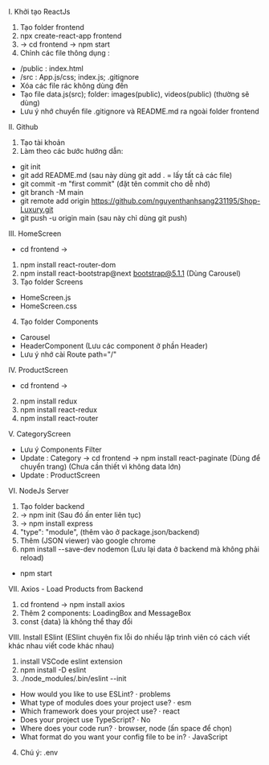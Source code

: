 I. Khởi tạo ReactJs
1) Tạo folder frontend
2) npx create-react-app frontend
3) -> cd frontend -> npm start
4) Chỉnh các file thông dụng : 
- /public : index.html
- /src : App.js/css; index.js; .gitignore
- Xóa các file rác không dùng đến
- Tạo file data.js(src); folder: images(public), videos(public) (thường sẽ dùng)
- Lưu ý nhớ chuyển file .gitignore và README.md ra ngoài folder frontend

II. Github
1) Tạo tài khoản
2) Làm theo các bước hướng dẫn:
- git init
- git add README.md (sau này dùng git add . = lấy tất cả các file)
- git commit -m "first commit" (đặt tên commit cho dễ nhớ)
- git branch -M main
- git remote add origin https://github.com/nguyenthanhsang231195/Shop-Luxury.git
- git push -u origin main (sau này chỉ dùng git push)

III. HomeScreen
* cd frontend ->
1) npm install react-router-dom
2) npm install react-bootstrap@next bootstrap@5.1.1 (Dùng Carousel)
3) Tạo folder Screens
- HomeScreen.js
- HomeScreen.css
4) Tạo folder Components
- Carousel
- HeaderComponent (Lưu các component ở phần Header)
- Lưu ý nhớ cài Route path="/"

IV. ProductScreen
* cd frontend ->
2) npm install redux
3) npm install react-redux
4) npm install react-router

V. CategoryScreen
- Lưu ý Components Filter
- Update : Category -> cd frontend -> npm install react-paginate (Dùng để chuyển trang)
(Chưa cần thiết vì không data lớn)
- Update : ProductScreen

VI. NodeJs Server
1) Tạo folder backend
2) -> npm init (Sau đó ấn enter liên tục)
3) -> npm install express
4) "type": "module", (thêm vào ở package.json/backend)
5) Thêm (JSON viewer) vào google chrome
6) npm install --save-dev nodemon (Lưu lại data ở backend mà không phải reload)
- npm start

VII. Axios - Load Products from Backend
1) cd frontend -> npm install axios
2) Thêm 2 components: LoadingBox and MessageBox
3) const {data} là không thể thay đổi

VIII. Install ESlint (ESlint chuyên fix lỗi do nhiều lập trình viên có cách viết khác nhau viết code khác nhau)
1) install VSCode eslint extension
2) npm install -D eslint
3) ./node_modules/.bin/eslint --init
- How would you like to use ESLint? · problems
- What type of modules does your project use? · esm
- Which framework does your project use? · react
- Does your project use TypeScript? · No
- Where does your code run? · browser, node (ấn space để chọn)
- What format do you want your config file to be in? · JavaScript
4) Chú ý: .env